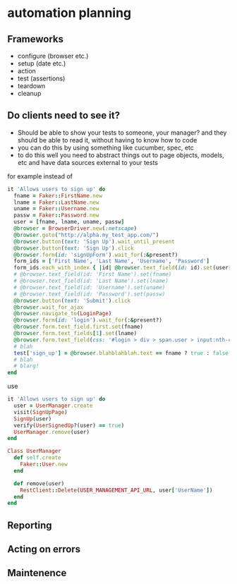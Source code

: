 # automation planning

## Frameworks
- configure (browser etc.)
- setup (date etc.)
- action
- test (assertions)
- teardown
- cleanup

## Do clients need to see it?
- Should be able to show your tests to someone, your manager? and they should be able to read it, without having to know how to code
- you can do this by using something like cucumber, spec, etc
- to do this well you need to abstract things out to page objects, models, etc and have data sources external to your tests

for example
instead of
```ruby
it 'Allows users to sign up' do
  fname = Faker::FirstName.new
  lname = Faker::LastName.new
  uname = Faker::Username.new
  passw = Faker::Password.new
  user = [fname, lname, uname, passw]
  @browser = BrowserDriver.new(:netscape)
  @browser.goto("http://alpha.my_test_app.com/")
  @browser.button(text: 'Sign Up').wait_until_present
  @browser.button(text: 'Sign Up').click
  @browser.form(id: 'signUpForm').wait_for(:&present?)
  form_ids = ['First Name', 'Last Name', 'Username', 'Password']
  form_ids.each_with_index { |id| @browser.text_field(id: id).set(user[i]) }
  # @browser.text_field(id: 'First Name').set(fname)
  # @browser.text_field(id: 'Last Name').set(lname)
  # @browser.text_field(id: 'Username').set(uname)
  # @browser.text_field(id: 'Password').set(passw)
  @browser.button(text: 'Submit').click
  @browser.wait_for_ajax
  @browser.navigate_to(LoginPage)
  @browser.form(id: 'login').wait_for(:&present?)
  @browser.form.text_field.first.set(fname)
  @browser.form.text_fields[1].set(lname)
  @browser.form.text_field(css: '#login > div > span.user > input:nth-child(2)').set(passw)
  # blah
  test['sign_up'] = @browser.blahblahblah.text == fname ? true : false
  # blah
  # blarg!
end
```

use
```ruby
it 'Allows users to sign up' do
  user = UserManager.create
  visit(SignUpPage)
  SignUp(user)
  verify(UserSignedUp?(user) == true)
  UserManager.remove(user)
end

Class UserManager
  def self.create
    Faker::User.new
  end

  def remove(user)
    RestClient::Delete(USER_MANAGEMENT_API_URL, user['UserName'])
  end
end
```


## Reporting

## Acting on errors

## Maintenence
